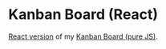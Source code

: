 # Kanban Board (React)

[React version](https://g5-freemen.github.io/Kanban-board-React/build) of my [Kanban Board (pure JS)](https://github.com/g5-freemen/Kanban-board).
